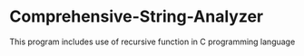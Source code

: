 # Comprehensive-String-Analyzer
This program includes use of recursive function in C programming language
